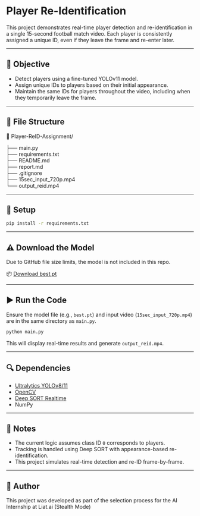 #  Player Re-Identification

This project demonstrates real-time player detection and re-identification in a single 15-second football match video. Each player is consistently assigned a unique ID, even if they leave the frame and re-enter later.

---

## 🧩 Objective
- Detect players using a fine-tuned YOLOv11 model.
- Assign unique IDs to players based on their initial appearance.
- Maintain the same IDs for players throughout the video, including when they temporarily leave the frame.

---

## 📁 File Structure
📁 Player-ReID-Assignment/

├── main.py                      
├── requirements.txt             
├── README.md                    
├── report.md                    
├── .gitignore                   
├── 15sec_input_720p.mp4         
└── output_reid.mp4              


---

## 🚀 Setup
```bash
pip install -r requirements.txt
```

---

## ⚠️ Download the Model

Due to GitHub file size limits, the model is not included in this repo.

📦 [Download best.pt](https://drive.google.com/file/d/1-5fOSHOSB9UXyP_enOoZNAMScrePVcMD/view)

---
## ▶️ Run the Code
Ensure the model file (e.g., `best.pt`) and input video (`15sec_input_720p.mp4`) are in the same directory as `main.py`.

```bash
python main.py
```

This will display real-time results and generate `output_reid.mp4`.

---

## 🔍 Dependencies
- [Ultralytics YOLOv8/11](https://docs.ultralytics.com/)
- [OpenCV](https://opencv.org/)
- [Deep SORT Realtime](https://pypi.org/project/deep-sort-realtime/)
- NumPy

---

## 📌 Notes
- The current logic assumes class ID `0` corresponds to players.
- Tracking is handled using Deep SORT with appearance-based re-identification.
- This project simulates real-time detection and re-ID frame-by-frame.

---

## 👤 Author
This project was developed as part of the selection process for the AI Internship at Liat.ai (Stealth Mode)
